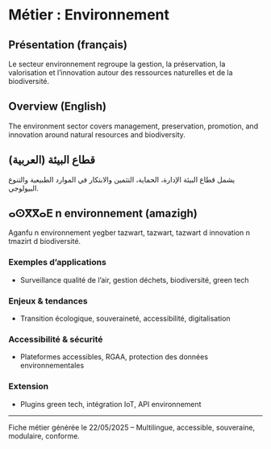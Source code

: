 # Métier : Environnement

## Présentation (français)
Le secteur environnement regroupe la gestion, la préservation, la valorisation et l’innovation autour des ressources naturelles et de la biodiversité.

## Overview (English)
The environment sector covers management, preservation, promotion, and innovation around natural resources and biodiversity.

## قطاع البيئة (العربية)
يشمل قطاع البيئة الإدارة، الحماية، التثمين والابتكار في الموارد الطبيعية والتنوع البيولوجي.

## ⴰⵙⴳⴳⴰⴹ n environnement (amazigh)
Aganfu n environnement yegber tazwart, tazwart, tazwart d innovation n tmazirt d biodiversité.

### Exemples d’applications
- Surveillance qualité de l’air, gestion déchets, biodiversité, green tech

### Enjeux & tendances
- Transition écologique, souveraineté, accessibilité, digitalisation

### Accessibilité & sécurité
- Plateformes accessibles, RGAA, protection des données environnementales

### Extension
- Plugins green tech, intégration IoT, API environnement

---
Fiche métier générée le 22/05/2025 – Multilingue, accessible, souveraine, modulaire, conforme.
